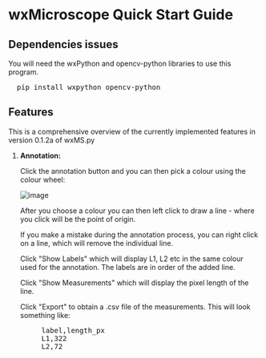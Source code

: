 # wxMicroscope Quick Start Guide

## Dependencies issues
You will need the wxPython and opencv-python libraries to use this program. 

<pre>  pip install wxpython opencv-python </pre>

## Features

This is a comprehensive overview of the currently implemented features in version 0.1.2a of wxMS.py

1. <b>Annotation:</b>

    Click the annotation button and you can then pick a colour using the colour wheel:
   
   ![image](https://github.com/user-attachments/assets/f0008e33-5dad-4438-9a6a-2621c71d640b)

   After you choose a colour you can then left click to draw a line - where you click will be the point of origin.

   If you make a mistake during the annotation process, you can right click on a line, which will remove the individual line.

   Click "Show Labels" which will display L1, L2 etc in the same colour used for the annotation. The labels are in order of the added line.

   Click "Show Measurements" which will display the pixel length of the line.

   Click "Export" to obtain a .csv file of the measurements. This will look something like:

   <pre>
        label,length_px
        L1,322
        L2,72  
   </pre>

   
   
